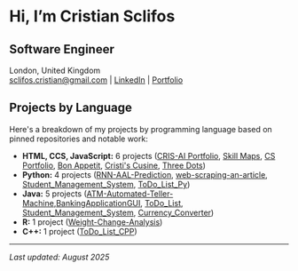 # Hi, I’m Cristian Sclifos

## Software Engineer

London, United Kingdom  
sclifos.cristian@gmail.com | [LinkedIn](https://www.linkedin.com/in/cristian-sclifos-01525b162) | [Portfolio](https://cris-ai.com)

## Projects by Language

Here's a breakdown of my projects by programming language based on pinned repositories and notable work:

- **HTML, CCS, JavaScript:** 6 projects ([CRIS-AI Portfolio](https://cris-ai.com/), [Skill Maps](https://skill-maps.com/), [CS Portfolio](https://cs-portfolio1.netlify.app/), [Bon Appetit](https://b0n-appetit.netlify.app/), [Cristi's Cusine](https://cristi-s-cuisine.netlify.app/), [Three Dots](https://3-dots.netlify.app/))
- **Python:** 4 projects ([RNN-AAL-Prediction](https://github.com/CSwebD/machine-learning-techniques-for-predicting-American-Airlines-Stock-using-RNN-model), [web-scraping-an-article](https://github.com/CSwebD/web-scraping-an-article), [Student_Management_System](https://github.com/CSwebD/Student_Management_System), [ToDo_List_Py](https://github.com/CSwebD/ToDo_List_Py))
- **Java:** 5 projects ([ATM-Automated-Teller-Machine](https://github.com/CSwebD/ATM_java),[BankingApplicationGUI](https://github.com/CSwebD/BankingApplicationGUI), [ToDo_List](https://github.com/CSwebD/ToDo_List_Java), [Student_Management_System](https://github.com/CSwebD/Student_Management_System), [Currency_Converter](https://github.com/CSwebD/Currency_Converter_Java))
- **R:** 1 project ([Weight-Change-Analysis](https://github.com/CSwebD/Weight-Change-Analysis))
- **C++:** 1 project ([ToDo_List_CPP](https://github.com/CSwebD/ToDo_List_CPP))

---

*Last updated: August 2025*














